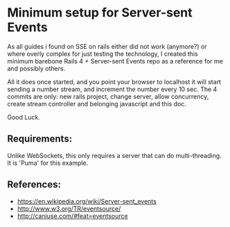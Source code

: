 # Minimum setup for Server-sent Events

As all guides i found on SSE on rails either
did not work (anymore?) or where overly complex for
just testing the technology, I created this minimum
barebone Rails 4 + Server-sent Events repo as a reference
for me and possibly others.

All it does once started, and you point your browser to localhost
it will start sending a number stream, and increment the number every
10 sec. The 4 commits are only: new rails project, change server,
allow concurrency, create stream controller and belonging javascript
and this doc.

Good Luck.

## Requirements:

Unlike WebSockets, this only requires a server that can do
multi-threading. It is 'Puma' for this example.

## References:

* https://en.wikipedia.org/wiki/Server-sent_events
* http://www.w3.org/TR/eventsource/
* http://caniuse.com/#feat=eventsource
